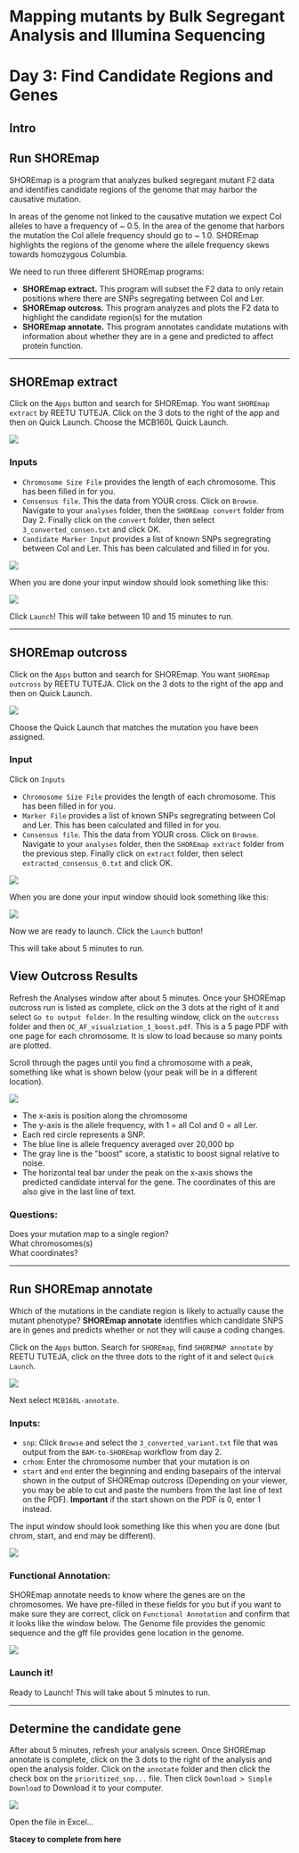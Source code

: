 # Mapping mutants by Bulk Segregant Analysis and Illumina Sequencing
# Day 3: Find Candidate Regions and Genes

## Intro

 
## Run SHOREmap 

SHOREmap is a program that analyzes bulked segregant mutant F2 data and identifies candidate regions of the genome that may harbor the causative mutation.

In areas of the genome not linked to the causative mutation we expect Col alleles  to have a frequency of ~ 0.5.  In the area of the genome that harbors the mutation the Col allele frequency should go to ~ 1.0.  SHOREmap highlights the regions of the genome where the allele frequency skews towards homozygous Columbia.

We need to run three different SHOREmap programs:

* __SHOREmap extract.__  This program will subset the F2 data to only retain positions where there are SNPs segregating between Col and Ler.
* __SHOREmap outcross.__  This program analyzes and plots the F2 data to highlight the candidate region(s) for the mutation
* __SHOREmap annotate.__  This program annotates candidate mutations with information about whether they are in a gene and predicted to affect protein function.

---

## SHOREmap extract

Click on the `Apps` button and search for SHOREmap.  You want `SHOREmap extract` by REETU TUTEJA.  Click on the 3 dots to the right of the app and then on Quick Launch.  Choose the MCB160L Quick Launch.

![](figs/ExtractAppQL.png)

### Inputs

* `Chromosome Size File` provides the length of each chromosome.  This has been filled in for you.
* `Consensus file`.  This the data from YOUR cross.  Click on `Browse`.  Navigate to your `analyses` folder, then the `SHOREmap convert` folder from Day 2.  Finally click on the `convert` folder, then select `3_converted_consen.txt` and click OK.
* `Candidate Marker Input` provides a list of known SNPs segregrating between Col and Ler.  This has been calculated and filled in for you.

![](figs/ExtractSelectConvert2.png)

When you are done your input window should look something like this:

![](figs/ExtractInputs.png)

Click `Launch`! This will take between 10 and 15 minutes to run.
___
## SHOREmap outcross

Click on the `Apps` button and search for SHOREmap.  You want `SHOREmap outcross` by REETU TUTEJA.  Click on the 3 dots to the right of the app and then on Quick Launch.  

![](figs/OutcrossAppQL.png)

Choose the Quick Launch that matches the mutation you have been assigned.

### Input

Click on `Inputs`

* `Chromosome Size File` provides the length of each chromosome.  This has been filled in for you.
* `Marker File` provides a list of known SNPs segregrating between Col and Ler.  This has been calculated and filled in for you.
* `Consensus file`.  This the data from YOUR cross.  Click on `Browse`.  Navigate to your `analyses` folder, then the `SHOREmap extract` folder from the previous step.  Finally click on `extract` folder, then select `extracted_consensus_0.txt` and click OK.

![](figs/OutcrossSelectExtract2.png)

When you are done your input window should look something like this:

![](figs/OutcrossInputs.png)

Now we are ready to launch.  Click the `Launch` button!

This will take about 5 minutes to run.

## View Outcross Results

Refresh the Analyses window after about 5 minutes. Once your SHOREmap outcross run is listed as complete, click on the 3 dots at the right of it and select `Go to output folder`.  In the resulting window, click on the `outcross` folder and then `OC_AF_visualziation_1_boost.pdf`.  This is a 5 page PDF with one page for each chromosome. It is slow to load because so many points are plotted.

Scroll through the pages until you find a chromosome with a peak, something like what is shown below (your peak will be in a different location).  

![](figs/OutcrossResult.png)

* The x-axis is position along the chromosome
* The y-axis is the allele frequency, with 1 = all Col and 0 = all Ler.  
* Each red circle represents a SNP.  
* The blue line is allele frequency averaged over 20,000 bp
* The gray line is the "boost" score, a statistic to boost signal relative to noise.
* The horizontal teal bar under the peak on the x-axis shows the predicted candidate interval for the gene. The coordinates of this are also give in the last line of text.

### Questions:
Does your mutation map to a single region?  
What chromosomes(s)  
What coordinates?  
 ___
## Run SHOREmap annotate

Which of the mutations in the candiate region is likely to actually cause the mutant phenotype?  __SHOREmap annotate__ identifies which candidate SNPS are in genes and predicts whether or not they will cause a coding changes.

Click on the `Apps` button.  Search for `SHOREmap`, find `SHOREMAP annotate` by REETU TUTEJA, click on the three dots to the right of it and select `Quick Launch`.  

![](figs/AnnotateApp.png)

Next select `MCB160L-annotate`.

### Inputs:

* `snp`: Click `Browse` and select the `3_converted_variant.txt` file that was output from the `BAM-to-SHOREmap` workflow from day 2.
* `crhom`: Enter the chromosome number that your mutation is on
* `start` and `end` enter the beginning and ending basepairs of the interval shown in the output of SHOREmap outcross (Depending on your viewer, you may be able to cut and paste the numbers from the last line of text on the PDF).  __Important__ if the start shown on the PDF is 0, enter 1 instead.

The input window should look something like this when you are done (but chrom, start, and end may be different).

![](figs/AnnotateInputs.png)

### Functional Annotation:

SHOREmap annotate needs to know where the genes are on the chromosomes.  We have pre-filled in these fields for you but if you want to make sure they are correct, click on `Functional Annotation` and confirm that it looks like the window below.  The Genome file provides the genomic sequence and the gff file provides gene location in the genome.

![](figs/AnnotateFunctionalAnnotation.png)

### Launch it!

Ready to Launch!  This will take about 5 minutes to run.
___
## Determine the candidate gene

After about 5 minutes, refresh your analysis screen.  Once SHOREmap annotate is complete, click on the 3 dots to the right of the analysis and open the analysis folder.  Click on the `annotate` folder and then click the check box on the `prioritized_snp...` file.  Then click `Download > Simple Download` to Download it to your computer.

![](figs/AnnotateDownload.png)

Open the file in Excel...

__Stacey to complete from here__
